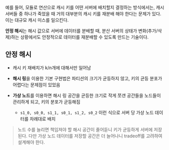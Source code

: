 예를 들어, 모듈로 연산으로 캐시 키를 어떤 서버에 배치할지 결정하는 방식에서는, 캐시 서버들 중 하나가 죽었을 때 거의 대부분의 캐시 키를 재분배 해야 한다는 문제가 있다. 이는 대규모 캐시 미스를 일으킨다.

**안정 해시**는 해시 값으로 서버에 데이터를 분배할 때, 분산 서버의 상태가 변화(추가/삭제)하는 상황에서도 안정적으로 데이터를 재분배할 수 있도록 만드는 기술이다. 

## 안정 해시

- 캐시 키 재배치가 k/n개에 대해서만 일어남

- **해시 링**을 이용한 기본 구현법은 파티션의 크기가 균등하지 않고, 키의 균등 분포가 어렵다는 문제점이 있었음

- **가상 노드**를 이용하면 해시 링 공간을 균등한 크기로 작게 쪼갠 공간들을 노드들이 관리하게 되고, 키의 분포가 균등해짐

    - `s1_0, s0_0, s1_1, s0_1, s1_2, s0_2` 이런 식으로 서버 당 가상 노드 데이터를 차례대로 배치

> 노드 수를 늘리면 책임져야 할 해시 공간이 줄어듣니 키가 균등하게 서버에 저장된다. 다만 가상 노드 데이터를 저장할 공간은 더 늘어나니 tradeoff를 고려하여 설계해야 한다.